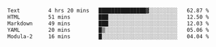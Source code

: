 <!--START_SECTION:waka-->

```txt
Text         4 hrs 20 mins   ███████████████▓░░░░░░░░░   62.87 %
HTML         51 mins         ███░░░░░░░░░░░░░░░░░░░░░░   12.50 %
Markdown     49 mins         ███░░░░░░░░░░░░░░░░░░░░░░   12.03 %
YAML         20 mins         █▒░░░░░░░░░░░░░░░░░░░░░░░   05.06 %
Modula-2     16 mins         █░░░░░░░░░░░░░░░░░░░░░░░░   04.04 %
```

<!--END_SECTION:waka-->
